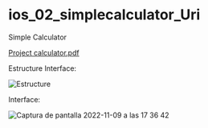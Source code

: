 # ios_02_simplecalculator_Uri
Simple Calculator

[Project calculator.pdf](https://github.com/VYMobileUniversity22/ios_02_simplecalculator_Uri/files/9977927/Project.calculator.pdf)

Estructure Interface:

![Estructure](https://user-images.githubusercontent.com/117266660/201026779-b417cb70-e376-482f-b734-898f170dc95c.png)


Interface:

![Captura de pantalla 2022-11-09 a las 17 36 42](https://user-images.githubusercontent.com/117266660/201016934-3302dd33-1790-4592-975f-955b35316521.png)

